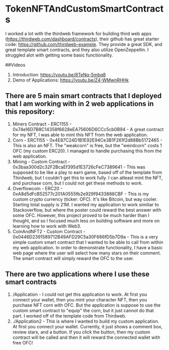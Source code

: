 ﻿# TokenNFTAndCustomSmartContracts
I worked a lot with the thirdweb framework for building third web apps (https://thirdweb.com/dashboard/contracts), their github has great starter code: https://github.com/thirdweb-example. They provide a great SDK, and great template smart contracts, and they also utilize OpenZeppellin. I struggled alot with getting some basic functionality.

##Videos
1. Introduction: https://youtu.be/8TeNq-5mbq8
2. Demo of Applications: https://youtu.be/Z4-WMwnRHHk

## There are 5 main smart contracts that I deployed that I am working with in 2 web applications in this repository:
1. Miners Contract - ERC1155 - 0x74e16D7B8C14358f6628eEA75606D6CCc5cb0B94 - A great contract for my NFT, I was able to mint this NFT from the web application.
2. Corn - ERC1155 - 0x4E87C24D1B1E92E94Ce3B1F261f2d88Bb5172465 - This is also an NFT. The "weakcorn" is free, but the "weirdcorn" costs 1 OFC (my custom ERC20). I managed to handle purchasing this from the web application.
3. Mining - Custom Contract - 0x3baa300d2c32F2BcaEf395d1E3726cFeC7389641 - This was supposed to be like a play to earn game, based off of the template from Thirdweb, but I couldn't get this to work fully. I can atleast mint the NFT, and purchase corn, but I could not get these methods to work.
4. Overflowcoin - ERC20 - 0xA8d5dFcB52577c201A0555fb2e929f9433886CBF - This is my custom crypto currency (ticker: OFC). It's like Bitcoin, but way cooler. Starting total supply is 21M. I wanted my application to work similiar to Stackoverflow, but where the poster could reward the best answer with some OFC. However, this project proved to be much harder than I thought, and so I focused much less on building software and more on learning how to work with Web3. 
5. CoinAndNFT2 - Custom Contract - 0x0446D2391589712B49AFD29C5a30F666fD5b7D9a - This is a very simple custom smart contract that I wanted to be able to call from within my web application. In order to demonstrate functionality, I have a basic web page where the user will select how many stars on their comment. The smart contract will simply reward the OFC to the user.

## There are two applications where I use these smart contracts
1. /Application - I could not get this application to work. At first you connect your wallet, then you mint your character NFT, then you purchase NFT corn with OFC. But the application is suppose to use the custom smart contract to "equip" the corn, but it just cannot do that part. I worked off of the template code from Thirdweb.
2. ./Application2 - This is where I wanted to build my custom application. At first you connect your wallet. Currently, it just shows a comment box, review stars, and a button. If you click the button, then my custom contract will be called and then it will reward the connected wallet with free OFC! 


